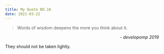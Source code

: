 ```yaml
---
title: My Quote NO.16
date: 2021-03-22
---
```


> Words of wisdom deepens the more you think about it.

<div style="text-align: right"> <i>- developomp 2019</i> </div>

They should not be taken lightly.
